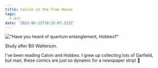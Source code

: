 ```yaml
---
title: Calvin in the Tree House
tags:
  - Art
date: '2023-06-11T10:35:07.322Z'
---
```


!["Have you heard of quantum entanglement, Hobbes?"](https://res.cloudinary.com/cpadilla/image/upload/t_optimize/chrisdpadilla/blog/art/calvin_swyyla.jpg)

Study after Bill Watterson.

I've been reading Calvin and Hobbes. I grew up collecting lots of Garfield, but man, these comics are just so dynamic for a newspaper strip! 🐯
